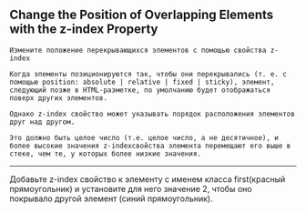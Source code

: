 ## Change the Position of Overlapping Elements with the z-index Property ##

`Измените положение перекрывающихся элементов с помощью свойства z-index`

    Когда элементы позиционируются так, чтобы они перекрывались (т. е. с помощью position: absolute | relative | fixed | sticky), элемент, следующий позже в HTML-разметке, по умолчанию будет отображаться поверх других элементов. 

    Однако z-index свойство может указывать порядок расположения элементов друг над другом. 
    
    Это должно быть целое число (т.е. целое число, а не десятичное), и более высокие значения z-indexсвойства элемента перемещают его выше в стеке, чем те, у которых более низкие значения.

<HR>
    Добавьте z-index свойство к элементу с именем класса first(красный прямоугольник) и установите для него значение 2, чтобы оно покрывало другой элемент (синий прямоугольник).




